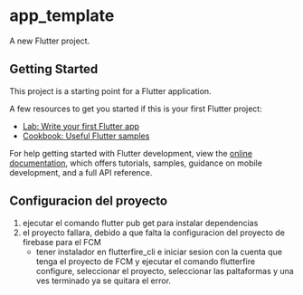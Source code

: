 # app_template

A new Flutter project.

## Getting Started

This project is a starting point for a Flutter application.

A few resources to get you started if this is your first Flutter project:

- [Lab: Write your first Flutter app](https://docs.flutter.dev/get-started/codelab)
- [Cookbook: Useful Flutter samples](https://docs.flutter.dev/cookbook)

For help getting started with Flutter development, view the
[online documentation](https://docs.flutter.dev/), which offers tutorials,
samples, guidance on mobile development, and a full API reference.

## Configuracion del proyecto

1. ejecutar el comando flutter pub get para instalar dependencias
2. el proyecto fallara, debido a que falta la configuracion del proyecto de firebase para el FCM 
    - tener instalador en  flutterfire_cli e iniciar sesion con la cuenta que tenga el proyecto de FCM y ejecutar el comando flutterfire configure, seleccionar el proyecto, seleccionar las paltaformas y una ves terminado ya se quitara el error.
    